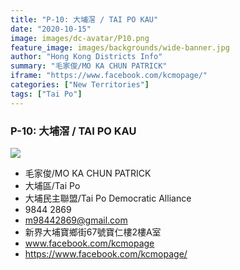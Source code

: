 ```yaml
---
title: "P-10: 大埔滘 / TAI PO KAU"
date: "2020-10-15"
image: images/dc-avatar/P10.png
feature_image: images/backgrounds/wide-banner.jpg
author: "Hong Kong Districts Info"
summary: "毛家俊/MO KA CHUN PATRICK"
iframe: "https://www.facebook.com/kcmopage/"
categories: ["New Territories"]
tags: ["Tai Po"]
---
```


### P-10: 大埔滘 / TAI PO KAU  
![](/images/dc-avatar/P10.png)  

 - 毛家俊/MO KA CHUN PATRICK  
 - 大埔區/Tai Po  
 - 大埔民主聯盟/Tai Po Democratic Alliance  
 - 9844 2869  
 - m98442869@gmail.com  
 - 新界大埔寶鄉街67號寶仁樓2樓A室  
 - www.facebook.com/kcmopage  
 - https://www.facebook.com/kcmopage/
